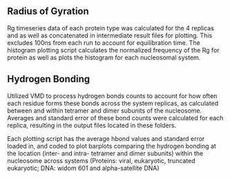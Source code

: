 Radius of Gyration
-
Rg timeseries data of each protein type was calculated for the 4 replicas and as well as concatenated in intermediate result files for plotting. This excludes 100ns from each run to account for equilibration time.
The histogram plotting script calculates the normalized frequency of the Rg for protein as well as plots the histogram for each nucleosomal system.

Hydrogen Bonding
-
Utilized VMD to process hydrogen bonds counts to account for how often each residue forms these bonds across the system replicas, as calculated between and within tetramer and dimer subunits of the nucleosome. Averages and standard error of these bond counts were calculated for each replica, resulting in the output files located in these folders. 

Each plotting script has the average hbond values and standard error loaded in, and coded to plot barplots comparing the hydrogen bonding at the location (inter- and intra- tetramer and dimer subunits) within the nucleosome across systems (Proteins: viral, eukaryotic, truncated eukaryotic; DNA: widom 601 and alpha-satellite DNA)
